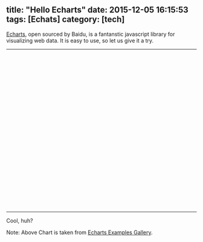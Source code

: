 title: "Hello Echarts"
date: 2015-12-05 16:15:53
tags: [Echats]
category: [tech]
---
[Echarts](http://ecomfe.github.io/echarts/index.html), open sourced by Baidu, is a fantanstic javascript library for visualizing web data. It is easy to use, so let us give it a try.
<!--more-->

---

<div id="main" style="height:400px"></div>
<script src="http://echarts.baidu.com/build/dist/echarts.js"></script>
<script type="text/javascript">
    // configure for module loader
    require.config({
        paths: {
            echarts: 'http://echarts.baidu.com/build/dist'
        }
    });
    // use
    require(
        [
            'echarts',
            'echarts/chart/bar' // require the specific chart type
        ],
        function (ec) {
            // Initialize after dom ready
            var myChart = ec.init(document.getElementById('main'));
            var option = {
    tooltip : {
        trigger: 'axis'
    },
    toolbox: {
        show : true,
        feature : {
            mark : {show: true},
            dataView : {show: true, readOnly: false},
            magicType: {show: true, type: ['line', 'bar']},
            restore : {show: true},
            saveAsImage : {show: true}
        }
    },
    calculable : true,
    legend: {
        data:['蒸发量','降水量','平均温度']
    },
    xAxis : [
        {
            type : 'category',
            data : ['1月','2月','3月','4月','5月','6月','7月','8月','9月','10月','11月','12月']
        }
    ],
    yAxis : [
        {
            type : 'value',
            name : '水量',
            axisLabel : {
                formatter: '{value} ml'
            }
        },
        {
            type : 'value',
            name : '温度',
            axisLabel : {
                formatter: '{value} °C'
            }
        }
    ],
    series : [

        {
            name:'蒸发量',
            type:'bar',
            data:[2.0, 4.9, 7.0, 23.2, 25.6, 76.7, 135.6, 162.2, 32.6, 20.0, 6.4, 3.3]
        },
        {
            name:'降水量',
            type:'bar',
            data:[2.6, 5.9, 9.0, 26.4, 28.7, 70.7, 175.6, 182.2, 48.7, 18.8, 6.0, 2.3]
        },
        {
            name:'平均温度',
            type:'line',
            yAxisIndex: 1,
            data:[2.0, 2.2, 3.3, 4.5, 6.3, 10.2, 20.3, 23.4, 23.0, 16.5, 12.0, 6.2]
        }
    ]
};
            // Load data into the ECharts instance
            myChart.setOption(option);
        }
    );
</script>

---
Cool, huh?

Note: Above Chart is taken from [Echarts Examples Gallery](http://ecomfe.github.io/echarts/doc/example-en.html).

